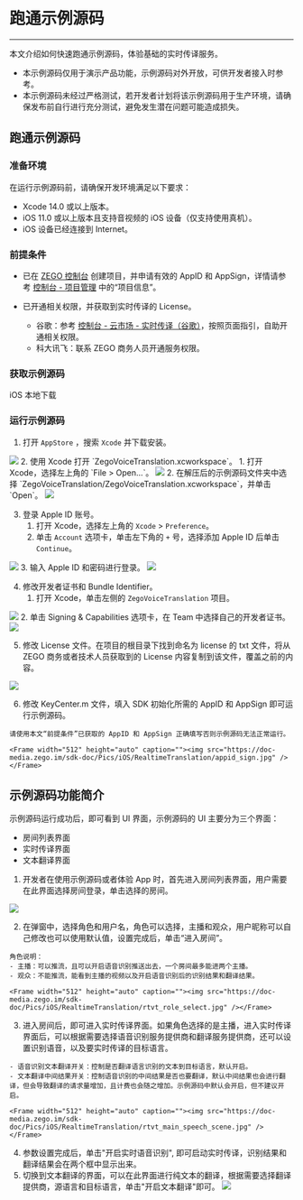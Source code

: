 # 跑通示例源码

- - -


本文介绍如何快速跑通示例源码，体验基础的实时传译服务。

<Warning title="注意">

- 本示例源码仅用于演示产品功能，示例源码对外开放，可供开发者接入时参考。
- 本示例源码未经过严格测试，若开发者计划将该示例源码用于生产环境，请确保发布前自行进行充分测试，避免发生潜在问题可能造成损失。

</Warning>



## 跑通示例源码

### 准备环境

在运行示例源码前，请确保开发环境满足以下要求：
- Xcode 14.0 或以上版本。
- iOS 11.0 或以上版本且支持音视频的 iOS 设备（仅支持使用真机）。
- iOS 设备已经连接到 Internet。

### 前提条件

- 已在 [ZEGO 控制台](https://console.zego.im) 创建项目，并申请有效的 AppID 和 AppSign，详情请参考 [控制台 - 项目管理](/console/project-info) 中的“项目信息”。
- 已开通相关权限，并获取到实时传译的 License。

    - 谷歌：参考 [控制台 - 云市场 - 实时传译（谷歌）](/console/cloud-market/real-time-translation/google)，按照页面指引，自助开通相关权限。
    - 科大讯飞：联系 ZEGO 商务人员开通服务权限。

### 获取示例源码

<Card title="示例 Demo 源码" href="https://artifact-demo.zego.im/zegorealtimetranslation/iOS/sourceCode/ZegoRealtimeTranslationDemo.zip">
iOS 本地下载
</Card>

### 运行示例源码

1. 打开 `AppStore` ，搜索 `Xcode` 并下载安装。
<Frame width="512" height="auto" caption=""><img src="https://doc-media.zego.im/sdk-doc/Pics/iOS/GoClass/appstore-xcode.png" /></Frame>
2. 使用 Xcode 打开 `ZegoVoiceTranslation.xcworkspace`。
    1. 打开 Xcode，选择左上角的 `File > Open...`。
<Frame width="512" height="auto" caption=""><img src="https://doc-media.zego.im/sdk-doc/Pics/iOS/GoClass/xcode-open-file.png" /></Frame>
    2. 在解压后的示例源码文件夹中选择 `ZegoVoiceTranslation/ZegoVoiceTranslation.xcworkspace`，并单击`Open`。
<Frame width="512" height="auto" caption=""><img src="https://doc-media.zego.im/sdk-doc/Pics/iOS/RealtimeTranslation/2441669192992_workspace.jpg" /></Frame>

3. 登录 Apple ID 账号。
    1. 打开 Xcode，选择左上角的 `Xcode` > `Preference`。
    2. 单击 `Account` 选项卡，单击左下角的 `+` 号，选择添加 Apple ID 后单击 `Continue`。
<Frame width="512" height="auto" caption=""><img src="https://doc-media.zego.im/sdk-doc/Pics/iOS/GoClass/xcode-account.png" /></Frame>
    3. 输入 Apple ID 和密码进行登录。
<Frame width="512" height="auto" caption=""><img src="https://doc-media.zego.im/sdk-doc/Pics/iOS/GoClass/xcode-login-apple-id.png" /></Frame>

4. 修改开发者证书和 Bundle Identifier。
    1. 打开 Xcode，单击左侧的 `ZegoVoiceTranslation` 项目。
<Frame width="512" height="auto" caption=""><img src="https://doc-media.zego.im/sdk-doc/Pics/iOS/RealtimeTranslation/xcode_select_project.jpg" /></Frame>
    2. 单击 Signing & Capabilities 选项卡，在 Team 中选择自己的开发者证书。
<Frame width="512" height="auto" caption=""><img src="https://doc-media.zego.im/sdk-doc/Pics/iOS/RealtimeTranslation/sign_capabilities.jpg" /></Frame>

5. 修改 License 文件。在项目的根目录下找到命名为 license 的 txt 文件，将从 ZEGO 商务或者技术人员获取到的 License 内容复制到该文件，覆盖之前的内容。
<Frame width="512" height="auto" caption=""><img src="https://doc-media.zego.im/sdk-doc/Pics/iOS/RealtimeTranslation/replace_license.jpg" /></Frame>

6. 修改 KeyCenter.m 文件，填入 SDK 初始化所需的 AppID 和 AppSign 即可运行示例源码。

<Warning title="注意">


    请使用本文“前提条件”已获取的 AppID 和 AppSign 正确填写否则示例源码无法正常运行。

</Warning>



    <Frame width="512" height="auto" caption=""><img src="https://doc-media.zego.im/sdk-doc/Pics/iOS/RealtimeTranslation/appid_sign.jpg" /></Frame>

## 示例源码功能简介

示例源码运行成功后，即可看到 UI 界面，示例源码的 UI 主要分为三个界面：

- 房间列表界面
- 实时传译界面
- 文本翻译界面

1. 开发者在使用示例源码或者体验 App 时，首先进入房间列表界面，用户需要在此界面选择房间登录，单击选择的房间。
<Frame width="512" height="auto" caption=""><img src="https://doc-media.zego.im/sdk-doc/Pics/iOS/RealtimeTranslation/room_list.jpg" /></Frame>

2. 在弹窗中，选择角色和用户名，角色可以选择，主播和观众，用户昵称可以自己修改也可以使用默认值，设置完成后，单击“进入房间”。

<Note title="说明">


    角色说明：
    - 主播：可以推流，且可以开启语音识别推送出去，一个房间最多能进两个主播。
    - 观众：不能推流，能看到主播的视频以及开启语音识别后的识别结果和翻译结果。

</Note>



    <Frame width="512" height="auto" caption=""><img src="https://doc-media.zego.im/sdk-doc/Pics/iOS/RealtimeTranslation/rtvt_role_select.jpg" /></Frame>


3. 进入房间后，即可进入实时传译界面。如果角色选择的是主播，进入实时传译界面后，可以根据需要选择语音识别服务提供商和翻译服务提供商，还可以设置识别语音，以及要实时传译的目标语言。

<Note title="说明">


    - 语音识别文本翻译开关：控制是否翻译语言识别的文本到目标语言，默认开启。
    - 文本翻译中间结果开关：控制语音识别的中间结果是否也要翻译，默认中间结果也会进行翻译，但会导致翻译的请求量增加，且计费也会随之增加。示例源码中默认会开启，但不建议开启。

</Note>



    <Frame width="512" height="auto" caption=""><img src="https://doc-media.zego.im/sdk-doc/Pics/iOS/RealtimeTranslation/rtvt_main_speech_scene.jpg" /></Frame>


4. 参数设置完成后，单击"开启实时语音识别", 即可启动实时传译，识别结果和翻译结果会在两个框中显示出来。
5. 切换到文本翻译的界面，可以在此界面进行纯文本的翻译，根据需要选择翻译提供商，源语言和目标语言，单击"开启文本翻译"即可。
    <Frame width="512" height="auto" caption=""><img src="https://doc-media.zego.im/sdk-doc/Pics/iOS/RealtimeTranslation/rtvt_text_translation_scene.jpg" /></Frame>
